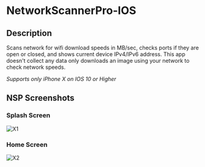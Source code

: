 # NetworkScannerPro-IOS

## Description 
Scans network for wifi download speeds in MB/sec, checks ports if they are open or closed, and shows current device IPv4/IPv6 address. This app doesn't collect any data only downloads an image using your network to check network speeds. 

*Supports only iPhone X on IOS 10 or Higher* 

## NSP Screenshots


### Splash Screen

![X1](https://github.com/sirakberhane/NetworkScannerPro-IOS/blob/master/Simulator%20Screen%20Shot%20-%20iPhone%20X%20-%202018-08-10%20at%2012.22.57_iphonexspacegrey_portrait.png)


### Home Screen

![X2](https://github.com/sirakberhane/NetworkScannerPro-IOS/blob/master/Simulator%20Screen%20Shot%20-%20iPhone%20X%20-%202018-08-10%20at%2012.23.13_iphonexspacegrey_portrait.png)
